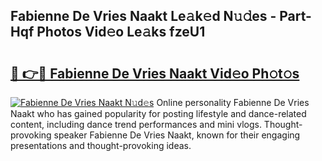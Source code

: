 ## Fabienne De Vries Naakt Le𝚊k𝚎d N𝚞𝚍es - Part-Hqf Photos Vid𝚎o Le𝚊ks fzeU1

# <h2><a href="http://fb4irp9.evod.top/?m=Fabienne+De+Vries+Naakt">🔗 👉🔴 Fabienne De Vries Naakt Vid𝚎o Ph𝚘t𝚘s</a></h2>

[![Fabienne De Vries Naakt N𝚞d𝚎s](https://i.imgur.com/8V9OHl7.gif)](http://fb4irp9.evod.top/?m=Fabienne+De+Vries+Naakt)
Online personality Fabienne De Vries Naakt who has gained popularity for posting lifestyle and dance-related content, including dance trend performances and mini vlogs. Thought-provoking speaker Fabienne De Vries Naakt, known for their engaging presentations and thought-provoking ideas. 
